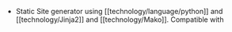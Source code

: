 - Static Site generator using [[technology/language/python]] and [[technology/Jinja2]] and [[technology/Mako]]. Compatible with